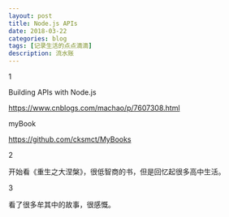 ```yaml
---
layout: post
title: Node.js APIs
date: 2018-03-22
categories: blog
tags: [记录生活的点点滴滴]
description: 流水账
---
```


1

Building APIs with Node.js

https://www.cnblogs.com/machao/p/7607308.html

myBook

https://github.com/cksmct/MyBooks

2

开始看《重生之大涅槃》，很低智商的书，但是回忆起很多高中生活。

3

看了很多牟其中的故事，很感慨。












